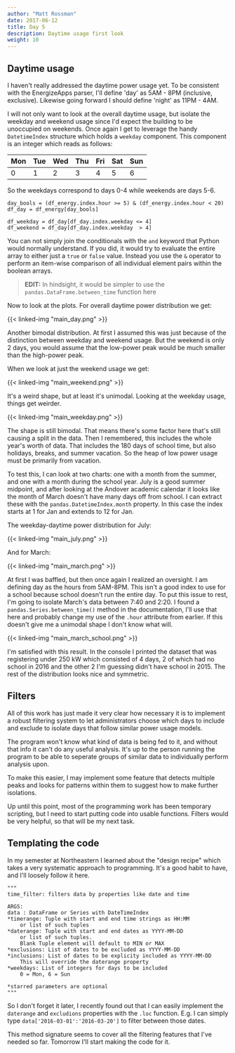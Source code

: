 ```yaml
---
author: "Matt Rossman"
date: 2017-06-12
title: Day 5
description: Daytime usage first look
weight: 10
---
```


## Daytime usage

I haven't really addressed the daytime power usage yet. To be consistent with the EnergizeApps parser, I'll define 'day' as 5AM - 8PM (inclusive, exclusive). Likewise going forward I should define 'night' as 11PM - 4AM.

I will not only want to look at the overall daytime usage, but isolate the weekday and weekend usage since I'd expect the building to be unoccupied on weekends. Once again I get to leverage the handy `DatetimeIndex` structure which holds a `weekday` component. This component is an integer which reads as follows:

 Mon | Tue | Wed | Thu | Fri | Sat | Sun
-----|-----|-----|-----|-----|-----|-----
  0  |  1  |  2  |  3  |  4  |  5  |  6

So the weekdays correspond to days 0-4 while weekends are days 5-6.

	day_bools = (df_energy.index.hour >= 5) & (df_energy.index.hour < 20)
	df_day = df_energy[day_bools]

	df_weekday = df_day[df_day.index.weekday <= 4]
	df_weekend = df_day[df_day.index.weekday  > 4]

You can not simply join the conditionals with the `and` keyword that Python would normally understand. If you did, it would try to evaluate the entire array to either just a `true` or `false` value. Instead you use the `&` operator to perform an item-wise comparison of all individual element pairs within the boolean arrays.

 > **EDIT:** In hindsight, it would be simpler to use the `pandas.DataFrame.between_time` function here

Now to look at the plots. For overall daytime power distribution we get:

{{< linked-img "main_day.png" >}}

Another bimodal distribution. At first I assumed this was just because of the distinction between weekday and weekend usage. But the weekend is only 2 days, you would assume that the low-power peak would be much smaller than the high-power peak.

When we look at just the weekend usage we get:

{{< linked-img "main_weekend.png" >}}

It's a weird shape, but at least it's unimodal. Looking at the weekday usage, things get weirder.

{{< linked-img "main_weekday.png" >}}

The shape is still bimodal. That means there's some factor here that's still causing a split in the data. Then I remembered, this includes the whole year's worth of data. That includes the 180 days of school time, but also holidays, breaks, and summer vacation. So the heap of low power usage must be primarily from vacation.

To test this, I can look at two charts: one with a month from the summer, and one with a month during the school year. July is a good summer midpoint, and after looking at the Andover academic calendar it looks like the month of March doesn't have many days off from school. I can extract these with the `pandas.DatetimeIndex.month` property. In this case the index starts at 1 for Jan and extends to 12 for Jan.

The weekday-daytime power distribution for July:

{{< linked-img "main_july.png" >}}

And for March:

{{< linked-img "main_march.png" >}}

At first I was baffled, but then once again I realized an oversight. I am defining day as the hours from 5AM-8PM. This isn't a good index to use for a school because school doesn't run the entire day. To put this issue to rest, I'm going to isolate March's data between 7:40 and 2:20. I found a `pandas.Series.between_time()` method in the documentation, I'll use that here and probably change my use of the `.hour` attribute from earlier. If this doesn't give me a unimodal shape I don't know what will.

{{< linked-img "main_march_school.png" >}}

I'm satisfied with this result. In the console I printed the dataset that was registering under 250 kW which consisted of 4 days, 2 of which had no school in 2016 and the other 2 I'm guessing didn't have school in 2015. The rest of the distribution looks nice and symmetric.

## Filters
All of this work has just made it very clear how necessary it is to implement a robust filtering system to let administrators choose which days to include and exclude to isolate days that follow similar power usage models.

The program won't know what kind of data is being fed to it, and without that info it can't do any useful analysis. It's up to the person running the program to be able to seperate groups of similar data to individually perform analysis upon.

To make this easier, I may implement some feature that detects multiple peaks and looks for patterns within them to suggest how to make further isolations.

Up until this point, most of the programming work has been temporary scripting, but I need to start putting code into usable functions. Filters would be very helpful, so that will be my next task.

## Templating the code
In my semester at Northeastern I learned about the "design recipe" which takes a very systematic approach to programming. It's a good habit to have, and I'll loosely follow it here.


	"""
	time_filter: filters data by properties like date and time

	ARGS:
	data : DataFrame or Series with DateTimeIndex
	*timerange: Tuple with start and end time strings as HH:MM
		or list of such tuples
	*daterange: Tuple with start and end dates as YYYY-MM-DD
		or list of such tuples.
		Blank Tuple element will default to MIN or MAX
	*exclusions: List of dates to be excluded as YYYY-MM-DD
	*inclusions: List of dates to be explicity included as YYYY-MM-DD
		This will override the daterange property
	*weekdays: List of integers for days to be included
		0 = Mon, 6 = Sun

	*starred parameters are optional
	"""

So I don't forget it later, I recently found out that I can easily implement the `daterange` and `excludions` properties with the `.loc` function. E.g. I can simply type `data['2016-03-01':'2016-03-20']` to filter between those dates.

This method signature seems to cover all the filtering features that I've needed so far. Tomorrow I'll start making the code for it.

